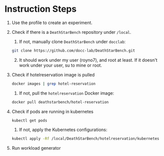 # Instruction Steps

1. Use the profile to create an experiment.
2. Check if there is a `DeathStarBench` repository under `/local`. 
   1. If not, manually clone `DeathStarBench` under `docclab`:
   ```bash
   git clone https://github.com/docc-lab/DeathStarBench.git
   ```
   2. It should work under my user (royno7), and root at least. If it doesn't work under your user, su to mine or root.
3. Check if hotelreservation image is pulled
   ```bash
   docker images | grep hotel-reservation
   ```
   1. If not, pull the `hotelreservation` Docker image:
   ```bash
   docker pull deathstarbench/hotel-reservation
   ```
4. Check if pods are running in kubernetes
   ```bash
   kubectl get pods
   ```
   1. If not, apply the Kubernetes configurations:
   ```bash
   kubectl apply -Rf /local/DeathStarBench/hotelreservation/kubernetes
   ```

5. Run workload generator 
